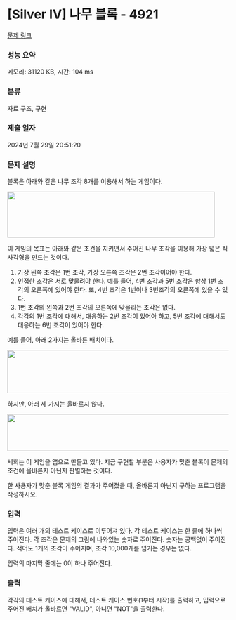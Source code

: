 # [Silver IV] 나무 블록 - 4921 

[문제 링크](https://www.acmicpc.net/problem/4921) 

### 성능 요약

메모리: 31120 KB, 시간: 104 ms

### 분류

자료 구조, 구현

### 제출 일자

2024년 7월 29일 20:51:20

### 문제 설명

<p>블록은 아래와 같은 나무 조각 8개를 이용해서 하는 게임이다.</p>

<p><img alt="" src="" style="height:105px; width:472px"></p>

<p>이 게임의 목표는 아래와 같은 조건을 지키면서 주어진 나무 조각을 이용해 가장 넓은 직사각형을 만드는 것이다.</p>

<ol>
	<li>가장 왼쪽 조각은 1번 조각, 가장 오른쪽 조각은 2번 조각이어야 한다.</li>
	<li>인접한 조각은 서로 맞물려야 한다. 예를 들어, 4번 조각과 5번 조각은 항상 1번 조각의 오른쪽에 있어야 한다. 또, 4번 조각은 1번이나 3번조각의 오른쪽에 있을 수 있다.</li>
	<li>1번 조각의 왼쪽과 2번 조각의 오른쪽에 맞물리는 조각은 없다.</li>
	<li>각각의 1번 조각에 대해서, 대응하는 2번 조각이 있어야 하고, 5번 조각에 대해서도 대응하는 6번 조각이 있어야 한다.</li>
</ol>

<p>예를 들어, 아래 2가지는 올바른 배치이다.</p>

<p><img alt="" src="" style="height:98px; width:545px"></p>

<p>하지만, 아래 세 가지는 올바르지 않다.</p>

<p><img alt="" src="" style="height:84px; width:636px"></p>

<p>세희는 이 게임을 앱으로 만들고 있다. 지금 구현할 부분은 사용자가 맞춘 블록이 문제의 조건에 올바른지 아닌지 판별하는 것이다.</p>

<p>한 사용자가 맞춘 블록 게임의 결과가 주어졌을 때, 올바른지 아닌지 구하는 프로그램을 작성하시오.</p>

### 입력 

 <p>입력은 여러 개의 테스트 케이스로 이루어져 있다. 각 테스트 케이스는 한 줄에 하나씩 주어진다. 각 조각은 문제의 그림에 나와있는 숫자로 주어진다. 숫자는 공백없이 주어진다. 적어도 1개의 조각이 주어지며, 조각 10,000개를 넘기는 경우는 없다.</p>

<p>입력의 마지막 줄에는 0이 하나 주어진다.</p>

### 출력 

 <p>각각의 테스트 케이스에 대해서, 테스트 케이스 번호(1부터 시작)를 출력하고, 입력으로 주어진 배치가 올바르면 "VALID", 아니면 "NOT"을 출력한다.</p>

